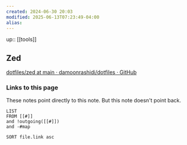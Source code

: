 ```yaml
---
created: 2024-06-30 20:03
modified: 2025-06-13T07:23:49-04:00
alias: 
---
```

up::  [[tools]]
## Zed

[dotfiles/zed at main · damoonrashidi/dotfiles · GitHub](https://github.com/damoonrashidi/dotfiles/tree/main/zed)

### Links to this page
These notes point directly to this note. But this note doesn't point back.
```dataview
LIST
FROM [[#]]
and !outgoing([[#]])
and -#map

SORT file.link asc
```



